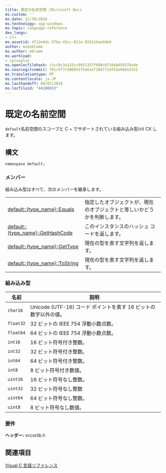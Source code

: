```yaml
---
title: 既定の名前空間 |Microsoft Docs
ms.custom: ''
ms.date: 12/30/2016
ms.technology: cpp-windows
ms.topic: language-reference
dev_langs:
- C++
ms.assetid: 4712e9dc-57ba-43cc-811e-022e1dae4de8
author: mikeblome
ms.author: mblome
ms.workload:
- cplusplus
ms.openlocfilehash: c1cc9c3a133cc9931337f608c6f26eb059376ade
ms.sourcegitcommit: 761c5f7c506915f5a62ef3847714f43e9b815352
ms.translationtype: MT
ms.contentlocale: ja-JP
ms.lasthandoff: 09/07/2018
ms.locfileid: "44108933"
---
```

# <a name="default-namespace"></a>既定の名前空間

`default`名前空間のスコープと C + でサポートされている組み込み型/cli CX します。

## <a name="syntax"></a>構文

```
namespace default;
```

### <a name="members"></a>メンバー

組み込み型はすべて、次のメンバーを継承します。

|||
|-|-|
|[default::(type_name)::Equals](../cppcx/default-type-name-equals-method.md)|指定したオブジェクトが、現在のオブジェクトと等しいかどうかを判断します。|
|[default::(type_name)::GetHashCode](../cppcx/default-type-name-gethashcode-method.md)|このインスタンスのハッシュ コードを返します。|
|[default::(type_name)::GetType](../cppcx/default-type-name-gettype-method.md)|現在の型を表す文字列を返します。|
|[default::(type_name)::ToString](../cppcx/default-type-name-tostring-method.md)|現在の型を表す文字列を返します。|

### <a name="built-in-types"></a>組み込み型

|名前|説明|
|----------|-----------------|
|`char16`|Unicode (UTF-16) コード ポイントを表す 16 ビットの数字以外の値。|
|`float32`|32 ビットの IEEE 754 浮動小数点数。|
|`float64`|64 ビットの IEEE 754 浮動小数点数。|
|`int16`|16 ビット符号付き整数。|
|`int32`|32 ビット符号付き整数。|
|`int64`|64 ビット符号付き整数。|
|`int8`|8 ビット符号付き数値。|
|`uint16`|16 ビット符号なし整数。|
|`uint32`|32 ビット符号なし整数|
|`uint64`|64 ビット符号なし整数。|
|`uint8`|8 ビット符号なし数値。|

### <a name="requirements"></a>要件

**ヘッダー:** vccorlib.h

## <a name="see-also"></a>関連項目

[Visual C 言語リファレンス](../cppcx/visual-c-language-reference-c-cx.md)